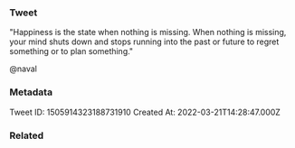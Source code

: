 ### Tweet
"Happiness is the state when nothing is missing. When nothing is missing, your mind shuts down and stops running into the past or future to regret something or to plan something."

@naval

### Metadata
Tweet ID: 1505914323188731910
Created At: 2022-03-21T14:28:47.000Z

### Related

